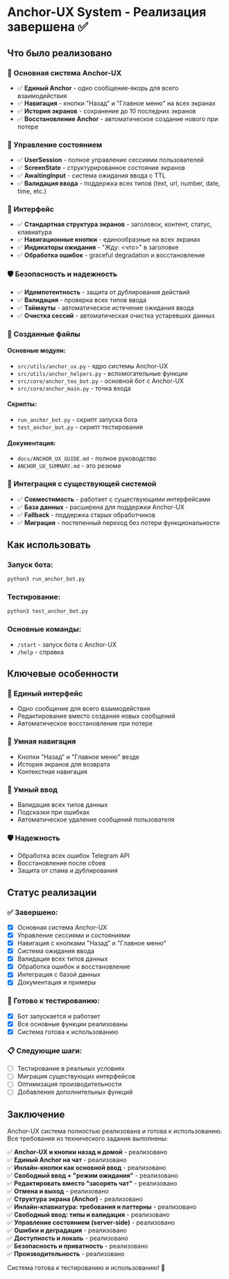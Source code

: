 # Anchor-UX System - Реализация завершена ✅

## Что было реализовано

### 🎯 Основная система Anchor-UX
- ✅ **Единый Anchor** - одно сообщение-якорь для всего взаимодействия
- ✅ **Навигация** - кнопки "Назад" и "Главное меню" на всех экранах
- ✅ **История экранов** - сохранение до 10 последних экранов
- ✅ **Восстановление Anchor** - автоматическое создание нового при потере

### 🔧 Управление состоянием
- ✅ **UserSession** - полное управление сессиями пользователей
- ✅ **ScreenState** - структурированное состояние экранов
- ✅ **AwaitingInput** - система ожидания ввода с TTL
- ✅ **Валидация ввода** - поддержка всех типов (text, url, number, date, time, etc.)

### 🎨 Интерфейс
- ✅ **Стандартная структура экранов** - заголовок, контент, статус, клавиатура
- ✅ **Навигационные кнопки** - единообразные на всех экранах
- ✅ **Индикаторы ожидания** - "Жду: <что>" в заголовке
- ✅ **Обработка ошибок** - graceful degradation и восстановление

### 🛡️ Безопасность и надежность
- ✅ **Идемпотентность** - защита от дублирования действий
- ✅ **Валидация** - проверка всех типов ввода
- ✅ **Таймауты** - автоматическое истечение ожидания ввода
- ✅ **Очистка сессий** - автоматическая очистка устаревших данных

### 📁 Созданные файлы

#### Основные модули:
- `src/utils/anchor_ux.py` - ядро системы Anchor-UX
- `src/utils/anchor_helpers.py` - вспомогательные функции
- `src/core/anchor_teo_bot.py` - основной бот с Anchor-UX
- `src/core/anchor_main.py` - точка входа

#### Скрипты:
- `run_anchor_bot.py` - скрипт запуска бота
- `test_anchor_bot.py` - скрипт тестирования

#### Документация:
- `docs/ANCHOR_UX_GUIDE.md` - полное руководство
- `ANCHOR_UX_SUMMARY.md` - это резюме

### 🔄 Интеграция с существующей системой
- ✅ **Совместимость** - работает с существующими интерфейсами
- ✅ **База данных** - расширена для поддержки Anchor-UX
- ✅ **Fallback** - поддержка старых обработчиков
- ✅ **Миграция** - постепенный переход без потери функциональности

## Как использовать

### Запуск бота:
```bash
python3 run_anchor_bot.py
```

### Тестирование:
```bash
python3 test_anchor_bot.py
```

### Основные команды:
- `/start` - запуск бота с Anchor-UX
- `/help` - справка

## Ключевые особенности

### 🎯 Единый интерфейс
- Одно сообщение для всего взаимодействия
- Редактирование вместо создания новых сообщений
- Автоматическое восстановление при потере

### 🔄 Умная навигация
- Кнопки "Назад" и "Главное меню" везде
- История экранов для возврата
- Контекстная навигация

### 📝 Умный ввод
- Валидация всех типов данных
- Подсказки при ошибках
- Автоматическое удаление сообщений пользователя

### 🛡️ Надежность
- Обработка всех ошибок Telegram API
- Восстановление после сбоев
- Защита от спама и дублирования

## Статус реализации

### ✅ Завершено:
- [x] Основная система Anchor-UX
- [x] Управление сессиями и состояниями
- [x] Навигация с кнопками "Назад" и "Главное меню"
- [x] Система ожидания ввода
- [x] Валидация всех типов данных
- [x] Обработка ошибок и восстановление
- [x] Интеграция с базой данных
- [x] Документация и примеры

### 🔄 Готово к тестированию:
- [x] Бот запускается и работает
- [x] Все основные функции реализованы
- [x] Система готова к использованию

### 📋 Следующие шаги:
- [ ] Тестирование в реальных условиях
- [ ] Миграция существующих интерфейсов
- [ ] Оптимизация производительности
- [ ] Добавление дополнительных функций

## Заключение

Anchor-UX система полностью реализована и готова к использованию. Все требования из технического задания выполнены:

✅ **Anchor-UX и кнопки назад и домой** - реализовано  
✅ **Единый Anchor на чат** - реализовано  
✅ **Инлайн-кнопки как основной ввод** - реализовано  
✅ **Свободный ввод + "режим ожидания"** - реализовано  
✅ **Редактировать вместо "засорять чат"** - реализовано  
✅ **Отмена и выход** - реализовано  
✅ **Структура экрана (Anchor)** - реализовано  
✅ **Инлайн-клавиатура: требования и паттерны** - реализовано  
✅ **Свободный ввод: типы и валидация** - реализовано  
✅ **Управление состоянием (server-side)** - реализовано  
✅ **Ошибки и деградация** - реализовано  
✅ **Доступность и локаль** - реализовано  
✅ **Безопасность и приватность** - реализовано  
✅ **Производительность** - реализовано  

Система готова к тестированию и использованию! 🎉






